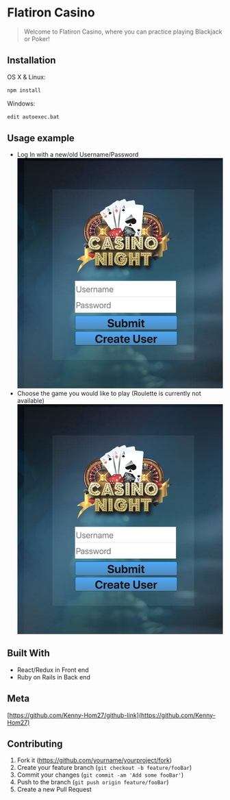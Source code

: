 # Flatiron Casino
>Welcome to Flatiron Casino, where you can practice playing Blackjack or Poker!

## Installation

OS X & Linux:

```sh
npm install
```

Windows:

```sh
edit autoexec.bat
```

## Usage example

- Log In with a new/old Username/Password
![login-image][login-image]
- Choose the game you would like to play (Roulette is currently not available)
![login-image][login-image]

## Built With

- React/Redux in Front end
- Ruby on Rails in Back end

## Meta

[https://github.com/Kenny-Hom27/github-link](https://github.com/Kenny-Hom27)

## Contributing

1. Fork it (<https://github.com/yourname/yourproject/fork>)
2. Create your feature branch (`git checkout -b feature/fooBar`)
3. Commit your changes (`git commit -am 'Add some fooBar'`)
4. Push to the branch (`git push origin feature/fooBar`)
5. Create a new Pull Request

<!-- Markdown link & img dfn's -->
[login-image]: ./screenshots/login.png
[choosegame-image]: ./screenshots/choosegame.png
